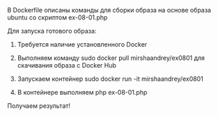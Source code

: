 
В Dockerfile описаны команды для сборки образа на основе образа ubuntu со скриптом ex-08-01.php

Для запуска готового образа:
1. Трeбуется наличие установленного Docker

2. Выполняем команду sudo docker pull mirshaandrey/ex0801 для скачивания образа с Docker Hub

3. Запускаем контейнер sudo docker run -it mirshaandrey/ex0801

4. В контейнере выполняем  php ex-08-01.php

Получаем результат!